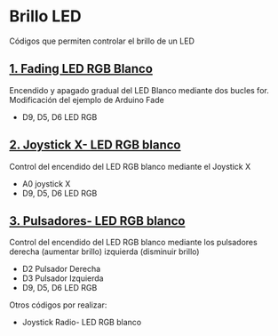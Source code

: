 # Brillo LED

Códigos que permiten controlar el brillo de un LED

## [1. Fading LED RGB Blanco](https://github.com/EchidnaShield/Recursos/blob/master/Didactica/Actividades_IDE_Arduino/BrilloLED/Fading/Fading.ino)
Encendido y apagado gradual del LED Blanco mediante dos bucles for. Modificación del ejemplo de Arduino Fade
- D9, D5, D6 LED RGB

## [2. Joystick X- LED RGB blanco](https://github.com/EchidnaShield/Recursos/blob/master/Didactica/Actividades_IDE_Arduino/BrilloLED/Joystick-LED/Joystick-LED.ino)
Control del encendido del LED RGB blanco mediante el Joystick X
- A0 joystick X
- D9, D5, D6 LED RGB

## [3. Pulsadores- LED RGB blanco](https://github.com/EchidnaShield/Recursos/blob/master/Didactica/Actividades_IDE_Arduino/BrilloLED/pulsadores-bright-LED/pulsadores-bright-LED.ino)
Control del encendido del LED RGB blanco mediante los pulsadores derecha (aumentar brillo) izquierda (disminuir brillo)
- D2 Pulsador Derecha
- D3 Pulsador Izquierda
- D9, D5, D6 LED RGB

Otros códigos por realizar:
- Joystick Radio- LED RGB blanco

